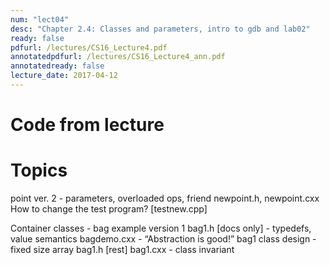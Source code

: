 ```yaml
---
num: "lect04"
desc: "Chapter 2.4: Classes and parameters, intro to gdb and lab02"
ready: false
pdfurl: /lectures/CS16_Lecture4.pdf
annotatedpdfurl: /lectures/CS16_Lecture4_ann.pdf
annotatedready: false
lecture_date: 2017-04-12
---
```


# Code from lecture

# Topics

point ver. 2 - parameters, overloaded ops, friend
	newpoint.h, newpoint.cxx
	How to change the test program? [testnew.cpp]

Container classes - bag example version 1
	bag1.h [docs only] - typedefs, value semantics
	bagdemo.cxx - “Abstraction is good!”
	bag1 class design - fixed size array
		bag1.h [rest]
		bag1.cxx - class invariant


 



 







